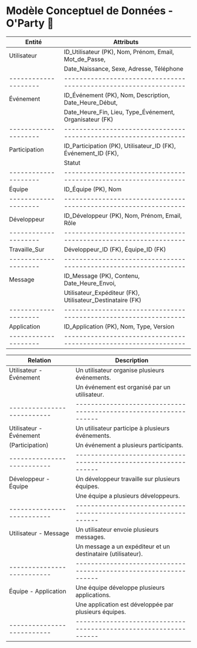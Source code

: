 # Modèle Conceptuel de Données - O'Party 🎉


| Entité             | Attributs                                                      |
|--------------------|----------------------------------------------------------------|
| Utilisateur        | ID_Utilisateur (PK), Nom, Prénom, Email, Mot_de_Passe,         |
|                    | Date_Naissance, Sexe, Adresse, Téléphone                       |
|--------------------|----------------------------------------------------------------|
| Événement          | ID_Événement (PK), Nom, Description, Date_Heure_Début,         |
|                    | Date_Heure_Fin, Lieu, Type_Événement, Organisateur (FK)        |
|--------------------|----------------------------------------------------------------|
| Participation      | ID_Participation (PK), Utilisateur_ID (FK), Événement_ID (FK), |
|                    | Statut                                                         |
|--------------------|----------------------------------------------------------------|
| Équipe             | ID_Équipe (PK), Nom                                            |
|--------------------|----------------------------------------------------------------|
| Développeur        | ID_Développeur (PK), Nom, Prénom, Email, Rôle                  |
|--------------------|----------------------------------------------------------------|
| Travaille_Sur      | Développeur_ID (FK), Équipe_ID (FK)                            |
|--------------------|----------------------------------------------------------------|
| Message            | ID_Message (PK), Contenu, Date_Heure_Envoi,                    |
|                    | Utilisateur_Expéditeur (FK), Utilisateur_Destinataire (FK)     |
|--------------------|----------------------------------------------------------------|
| Application        | ID_Application (PK), Nom, Type, Version                        |
|--------------------|----------------------------------------------------------------|






| Relation                 | Description                                                    |
|--------------------------|----------------------------------------------------------------|
| Utilisateur - Événement  | Un utilisateur organise plusieurs événements.                 |
|                          | Un événement est organisé par un utilisateur.                 |
|--------------------------|----------------------------------------------------------------|
| Utilisateur - Événement  | Un utilisateur participe à plusieurs événements.              |
| (Participation)          | Un événement a plusieurs participants.                        |
|--------------------------|----------------------------------------------------------------|
| Développeur - Équipe     | Un développeur travaille sur plusieurs équipes.               |
|                          | Une équipe a plusieurs développeurs.                          |
|--------------------------|----------------------------------------------------------------|
| Utilisateur - Message    | Un utilisateur envoie plusieurs messages.                     |
|                          | Un message a un expéditeur et un destinataire (utilisateur).  |
|--------------------------|----------------------------------------------------------------|
| Équipe - Application     | Une équipe développe plusieurs applications.                  |
|                          | Une application est développée par plusieurs équipes.         |
|--------------------------|----------------------------------------------------------------|
